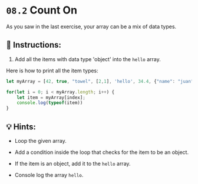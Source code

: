 # `08.2` Count On

As you saw in the last exercise, your array can be a mix of data types.

## 📝 Instructions:

1. Add all the items with data type 'object' into the `hello` array.

Here is how to print all the item types:

```js
let myArray = [42, true, "towel", [2,1], 'hello', 34.4, {"name": "juan"}];

for(let i = 0; i < myArray.length; i++) {
    let item = myArray[index];
    console.log(typeof(item))
}
```

## 💡 Hints:

+ Loop the given array.

+ Add a condition inside the loop that checks for the item to be an object.

+ If the item is an object, add it to the `hello` array.

+ Console log the array `hello`.
